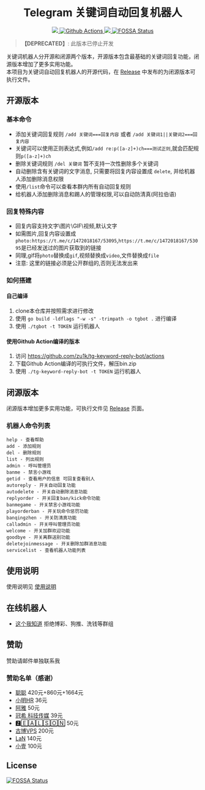 <h1 align="center">
  <br>Telegram 关键词自动回复机器人<br>
</h1>


<p align="center">
  <a href="https://goreportcard.com/report/github.com/zu1k/tg-keyword-reply-bot">
    <img src="https://goreportcard.com/badge/github.com/zu1k/tg-keyword-reply-bot?style=flat-square">
  </a>
  <a href="https://github.com/zu1k/tg-keyword-reply-bot/actions">
    <img src="https://img.shields.io/github/workflow/status/zu1k/tg-keyword-reply-bot/Go?style=flat-square" alt="Github Actions">
  </a>
  <a href="https://github.com/zu1k/tg-keyword-reply-bot/releases">
    <img src="https://img.shields.io/github/release/zu1k/tg-keyword-reply-bot/all.svg?style=flat-square">
  </a>
  <a href="https://app.fossa.io/projects/git%2Bgithub.com%2Fzu1k%2Ftg-keyword-reply-bot?ref=badge_shield">
      <img src="https://app.fossa.io/api/projects/git%2Bgithub.com%2Fzu1k%2Ftg-keyword-reply-bot.svg?type=shield" alt="FOSSA Status">
  </a>
</p>

> **【DEPRECATED】**: 此版本已停止开发

关键词机器人分开源和闭源两个版本，开源版本包含最基础的关键词回复功能，闭源版本增加了更多实用功能。                 
本项目为关键词自动回复机器人的开源代码，在 [Release](https://github.com/zu1k/tg-keyword-reply-bot/releases) 中发布的为闭源版本可执行文件。

## 开源版本

### 基本命令
- 添加关键词回复规则 `/add 关键词===回复内容` 或者 `/add 关键词1||关键词2===回复内容` 
- 关键词可以使用正则表达式,例如`/add re:p([a-z]+)ch===测试正则`,就会匹配规则`p([a-z]+)ch`  
- 删除关键词规则 `/del 关键词` 暂不支持一次性删除多个关键词
- 自动删除含有关键词的文字消息, 只需要将回复内容设置成 `delete`, 并给机器人添加删除消息权限
- 使用`/list`命令可以查看本群内所有自动回复规则
- 给机器人添加删除消息和踢人的管理权限,可以自动防清真(阿拉伯语)

### 回复特殊内容
- 回复内容支持文字\图片\GIF\视频,默认文字
- 如需图片,回复内容设置成`photo:https://t.me/c/1472018167/53095`,`https://t.me/c/1472018167/53095`是已经发送过的图片获取到的链接
- 同理,gif将`photo`替换成`gif`,视频替换成`video`,文件替换成`file`
- 注意: 这里的链接必须是公开群组的,否则无法发出来

### 如何搭建
#### 自己编译
1. clone本仓库并按照需求进行修改
2. 使用 `go build -ldflags "-w -s" -trimpath -o tgbot .` 进行编译
3. 使用 `./tgbot -t TOKEN` 运行机器人

#### 使用Github Action编译的版本
1. 访问 https://github.com/zu1k/tg-keyword-reply-bot/actions
2. 下载Github Action编译的可执行文件，解压bin.zip
3. 使用 `./tg-keyword-reply-bot -t TOKEN` 运行机器人


## 闭源版本
闭源版本增加更多实用功能，可执行文件见 [Release](https://github.com/zu1k/tg-keyword-reply-bot/releases) 页面。

### 机器人命令列表
```
help - 查看帮助
add - 添加规则
del - 删除规则
list - 列出规则
admin - 呼叫管理员
banme - 禁言小游戏
getid - 查看用户的信息 可回复查看别人
autoreply - 开关自动回复功能
autodelete - 开关自动删除消息功能
replyorder - 开关回复ban/kick命令功能
banmegame - 开关禁言小游戏功能
playorderban - 开关玩命令惩罚功能
banqingzhen - 开关防清真功能
calladmin - 开关呼叫管理员功能
welcome - 开关加群欢迎功能
goodbye - 开关离群送别功能
deletejoinmessage - 开关删除加群消息功能
servicelist - 查看机器人功能列表
```

## 使用说明
使用说明见 [使用说明](https://lgf.im/posts/coding/telegram-keyword-reply-bot/)

## 在线机器人
- [这个我知道](https://t.me/keyword_reply_bot)  拒绝博彩、狗推、洗钱等群组                 

## 赞助
赞助请邮件单独联系我

### 赞助名单（感谢）
- [聪聪](https://t.me/congcong) 420元+860元+1664元
- [小明HR](https://t.me/xuezha) 36元
- [阿雅](https://t.me/alin0524) 50元 
- [冠希 科技传媒](https://t.me/a12399999) 39元
- [🆉🄴🄰🄻🅂🄾🄽](https://t.me/zealson) 50元
- [古博VPS](https://t.me/guboorg) 200元
- [LaN](https://t.me/BGdfd) 140元
- [小壹](https://t.me/fuqianghome) 100元

## License
[![FOSSA Status](https://app.fossa.io/api/projects/git%2Bgithub.com%2Fzu1k%2Ftg-keyword-reply-bot.svg?type=large)](https://app.fossa.io/projects/git%2Bgithub.com%2Fzu1k%2Ftg-keyword-reply-bot?ref=badge_large)

